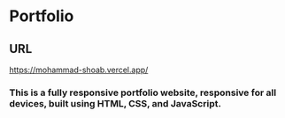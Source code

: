 # Portfolio
## URL
  https://mohammad-shoab.vercel.app/

### This is a fully responsive portfolio website, responsive for all devices, built using HTML, CSS, and JavaScript.


